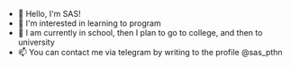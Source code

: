 - 👋 Hello, I'm SAS!
- 👀 I'm interested in learning to program 
- 🌱 I am currently in school, then I plan to go to college, and then to university
- 📫 You can contact me via telegram by writing to the profile @sas_pthn
